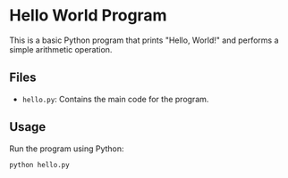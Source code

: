 # Hello World Program

This is a basic Python program that prints "Hello, World!" and performs a simple arithmetic operation.

## Files
- `hello.py`: Contains the main code for the program.

## Usage
Run the program using Python:
```bash
python hello.py
